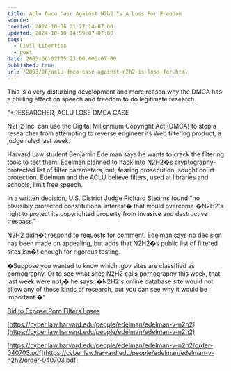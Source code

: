 ```yaml
---
title: Aclu Dmca Case Against N2h2 Is A Loss For Freedom
source: 
created: 2024-10-06 21:27:14-07:00
updated: 2024-10-10 14:59:07-07:00
tags:
  - Civil Liberties
  - post
date: 2003-06-02T15:23:00.000-07:00
published: true
url: /2003/06/aclu-dmca-case-against-n2h2-is-loss-for.html
---
```



This is a very disturbing development and more reason why the DMCA has a chilling effect on speech and freedom to do legitimate research.  
  
"\*RESEARCHER, ACLU LOSE DMCA CASE  
  
N2H2 Inc. can use the Digital Millennium Copyright Act (DMCA) to stop a researcher from attempting to reverse engineer its Web filtering product, a judge ruled last week.  
  
Harvard Law student Benjamin Edelman says he wants to crack the filtering tools to test them. Edelman planned to hack into N2H2�s cryptography-protected list of filter parameters, but, fearing prosecution, sought court protection. Edelman and the ACLU believe filters, used at libraries and schools, limit free speech.  
  
In a written decision, U.S. District Judge Richard Stearns found "no plausibly protected constitutional interest� that would overcome �N2H2's right to protect its copyrighted property from invasive and destructive trespass."  
  
N2H2 didn�t respond to requests for comment. Edelman says no decision has been made on appealing, but adds that N2H2�s public list of filtered sites isn�t enough for rigorous testing.  
  
�Suppose you wanted to know which .gov sites are classified as pornography. Or to see what sites N2H2 calls pornography this week, that last week were not,� he says. �N2H2's online database site would not allow any of these kinds of research, but you can see why it would be important.�"  
  
[Bid to Expose Porn Filters Loses](https://www.wired.com/news/business/0,1367,58425,00.html)  
  
[https://cyber.law.harvard.edu/people/edelman/edelman-v-n2h2](https://cyber.law.harvard.edu/people/edelman/edelman-v-n2h2)  
  
[https://cyber.law.harvard.edu/people/edelman/edelman-v-n2h2/order-040703.pdf](https://cyber.law.harvard.edu/people/edelman/edelman-v-n2h2/order-040703.pdf)